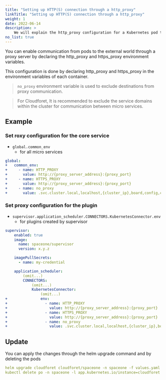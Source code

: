 ```yaml
---
title: "Setting up HTTP(S) connection through a http_proxy"
linkTitle: "Setting up HTTP(S) connection through a http_proxy"
weight: 1
date: 2022-06-14
description: >
    We will explain the http_proxy configuration for a Kubernetes pod to establish a proxy connection.
no_list: true
---
```


You can enable communication from pods to the external world through a proxy server by declaring the http_proxy and https_proxy environment variables.

This configuration is done by declaring http_proxy and https_proxy in the environment variables of each container.

> `no_proxy` environment variable is used to exclude destinations from proxy communication.

> For Cloudforet, It is recommended to exclude the service domains within the cluster for communication between micro services.

## Example

### Set roxy configuration for the core service

- `global.common_env`
  - for all micro services

```yaml
global:
+   common_env:
+     - name: HTTP_PROXY
+       value: http://{proxy_server_address}:{proxy_port}
+     - name: HTTPS_PROXY
+       value: http://{proxy_server_address}:{proxy_port}
+     - name: no_proxy
+       value: .svc.cluster.local,localhost,{cluster_ip},board,config,console,console-api,console-api-v2,cost-analysis,dashboard,docs,file-manager,identity,inventory,marketplace-assets,monitoring,notification,plugin,repository,secret,statistics,supervisor
```


### Set proxy configuration for the plugin

- `supervisor.application_scheduler.CONNECTORS.KubernetesConnector.env`
  - for plugins created by supervisor

```yaml
supervisor:
    enabled: true
    image:
      name: spaceone/supervisor
      version: x.y.z

    imagePullSecrets: 
      - name: my-credential

    application_scheduler:
        (omit...)
        CONNECTORS:
            (omit...)
            KubernetesConnector:
                (omit...)
+               env:
+                 - name: HTTP_PROXY
+                   value: http://{proxy_server_address}:{proxy_port}
+                 - name: HTTPS_PROXY
+                   value: http://{proxy_server_address}:{proxy_port}
+                 - name: no_proxy
+                   value: .svc.cluster.local,localhost,{cluster_ip},board,config,console,console-api,console-api-v2,cost-analysis,dashboard,docs,file-manager,identity,inventory,marketplace-assets,monitoring,notification,plugin,repository,secret,statistics,supervisor
```


## Update

You can apply the changes through the helm upgrade command and by deleting the pods

```yaml
helm upgrade cloudforet cloudforet/spaceone -n spaceone -f values.yaml
kubectl delete po -n spaceone -l app.kubernetes.io/instance=cloudforet
```